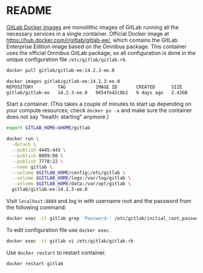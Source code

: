 # README

[GitLab Docker images](https://docs.gitlab.com/ee/install/docker.html) are monolithic images of GitLab running all the necessary services in a single container. Official Docker image at <https://hub.docker.com/r/gitlab/gitlab-ee/>, which contains the GitLab Enterprise Edition image based on the Omnibus package. This container uses the official Omnibus GitLab package, so all configuration is done in the unique configuration file `/etc/gitlab/gitlab.rb`.

```bash
docker pull gitlab/gitlab-ee:14.2.3-ee.0

docker images gitlab/gitlab-ee:14.2.3-ee.0
REPOSITORY         TAG           IMAGE ID       CREATED      SIZE
gitlab/gitlab-ee   14.2.3-ee.0   9654fe42c8b2   9 days ago   2.43GB
```

Start a container. (This takes a couple of minutes to start up depending on your compute resources; check `docker ps -a` and make sure the container does not say "health: starting" anymore.)

```bash
export GITLAB_HOME=$HOME/gitlab

docker run \
  -detach \
  --publish 4445:443 \
  --publish 8889:80 \
  --publish 7778:22 \
  --name gitlab \
  --volume $GITLAB_HOME/config:/etc/gitlab \
  --volume $GITLAB_HOME/logs:/var/log/gitlab \
  --volume $GITLAB_HOME/data:/var/opt/gitlab \
  gitlab/gitlab-ee:14.2.3-ee.0
```

Visit `localhost:8889` and log in with username root and the password from the following command:

```bash
docker exec -it gitlab grep 'Password:' /etc/gitlab/initial_root_password
```

To edit configuration file use `docker exec`.

```bash
docker exec -it gitlab vi /etc/gitlab/gitlab.rb
```

Use `docker restart` to restart container.

```bash
docker restart gitlab
```

